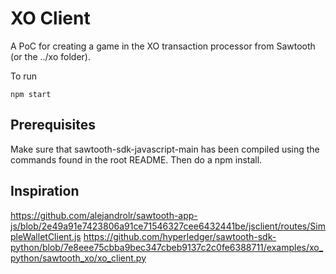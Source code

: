 # XO Client

A PoC for creating a game in the XO transaction processor from Sawtooth (or the ../xo folder).

To run
```
npm start
```

## Prerequisites
Make sure that sawtooth-sdk-javascript-main has been compiled using the commands found in the root README. Then do a npm install.

## Inspiration
https://github.com/alejandrolr/sawtooth-app-js/blob/2e49a91e7423806a91ce71546327cee6432441be/jsclient/routes/SimpleWalletClient.js
https://github.com/hyperledger/sawtooth-sdk-python/blob/7e8eee75cbba9bec347cbeb9137c2c0fe6388711/examples/xo_python/sawtooth_xo/xo_client.py 